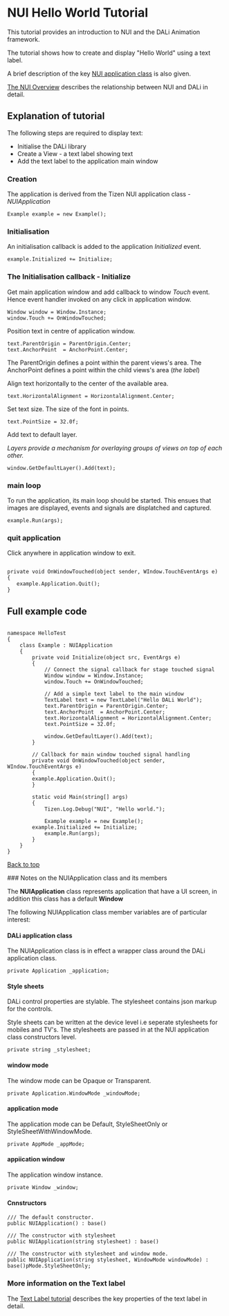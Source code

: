 # NUI Hello World Tutorial

<a name="0">
This tutorial provides an introduction to NUI and the DALi Animation framework.

The tutorial shows how to create and display "Hello World" using a text label.

A brief description of the key [NUI application class](#1) is also given.

[The NUI Overview](NUIoverview.md) describes the relationship between NUI and DALi in detail.

## Explanation of tutorial

The following steps are required to display text:

+ Initialise the DALi library
+ Create a View - a text label showing text
+ Add the text label to the application main window

### Creation

The application is derived from the Tizen NUI application class - _NUIApplication_

~~~{.cs}
Example example = new Example();
~~~

### Initialisation

An initialisation callback is added to the application _Initialized_ event.

~~~{.cs}
example.Initialized += Initialize;
~~~

### The Initialisation callback - Initialize

Get main application window and add callback to window _Touch_ event.
Hence event handler invoked on any click in application window.

~~~{.cs}
Window window = Window.Instance;
window.Touch += OnWindowTouched;
~~~

Position text in centre of application window.

~~~{.cs}
text.ParentOrigin = ParentOrigin.Center;
text.AnchorPoint  = AnchorPoint.Center;
~~~

The ParentOrigin defines a point within the parent views's area.
The AnchorPoint	 defines a point within the child views's area (_the label_)

Align text horizontally to the center of the available area.

~~~{.cs}
text.HorizontalAlignment = HorizontalAlignment.Center;
~~~

Set text size. The size of the font in points.

~~~{.cs}
text.PointSize = 32.0f;
~~~

Add text to default layer.

_Layers provide a mechanism for overlaying groups of views on top of each other._

~~~{.cs}
window.GetDefaultLayer().Add(text);
~~~

### main loop

To run the application, its main loop should be started. This ensues that images are displayed, events and signals
are displatched and captured.

~~~{.cs}
example.Run(args);
~~~

### quit application

Click anywhere in application window to exit.

~~~{.cs}

private void OnWindowTouched(object sender, WIndow.TouchEventArgs e)
{
   example.Application.Quit();
}
~~~

## Full example code

~~~{.cs}

namespace HelloTest
{
    class Example : NUIApplication
    {
        private void Initialize(object src, EventArgs e)
        {
            // Connect the signal callback for stage touched signal
            Window window = Window.Instance;
            window.Touch += OnWindowTouched;

            // Add a simple text label to the main window
            TextLabel text = new TextLabel("Hello DALi World");
            text.ParentOrigin = ParentOrigin.Center;
            text.AnchorPoint  = AnchorPoint.Center;
            text.HorizontalAlignment = HorizontalAlignment.Center;
            text.PointSize = 32.0f;

            window.GetDefaultLayer().Add(text);
        }

        // Callback for main window touched signal handling
        private void OnWindowTouched(object sender, WIndow.TouchEventArgs e)
        {
	    example.Application.Quit();
        }

        static void Main(string[] args)
        {
            Tizen.Log.Debug("NUI", "Hello world.");

            Example example = new Example();
	    example.Initialized += Initialize;
            example.Run(args);
        }
    }
}
~~~

[Back to top](#0)<br>

<a name="#1">
### Notes on the NUIApplication class and its members

The **NUIApplication** class represents application that have a UI screen, in addition this class has a default __Window__

The following NUIApplication class member variables are of particular interest:

#### DALi application class

The NUIApplication class is in effect a wrapper class around the DALi application class.

~~~{.cs}
private Application _application;
~~~

#### Style sheets

DALi control properties are stylable. The stylesheet contains json markup for the controls.

Style sheets can be written at the device level i.e seperate stylesheets for mobiles and TV's. The stylesheets
are passed in at the NUI application class constructors level.

~~~{.cs}
private string _stylesheet;
~~~

#### window mode

The window mode can be Opaque or Transparent.

~~~{.cs}
private Application.WindowMode _windowMode;
~~~

#### application mode

The application mode can be Default, StyleSheetOnly or StyleSheetWithWindowMode.

~~~{.cs}
private AppMode _appMode;
~~~

#### appiication window

The application window instance.

~~~{.cs}
private Window _window;
~~~

#### Cnnstructors

~~~{.cs}
/// The default constructor.
public NUIApplication() : base()

/// The constructor with stylesheet
public NUIApplication(string stylesheet) : base()

/// The constructor with stylesheet and window mode.
public NUIApplication(string stylesheet, WindowMode windowMode) : base()pMode.StyleSheetOnly;
~~~

### More information on the Text label 

The [Text Label tutorial](text-label.md) describes the key properties of the text label in detail.

